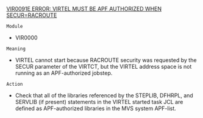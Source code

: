 [VIR0091E ERROR: VIRTEL MUST BE APF AUTHORIZED WHEN SECUR=RACROUTE](https://virtel.readthedocs.io/en/latest/manuals/virtel/Virtel459MG/messages.html?highlight=VIR0091E#VIR0091E)

`Module`
- VIR0000

`Meaning`
- VIRTEL cannot start because RACROUTE security was requested by the SECUR parameter of the VIRTCT, but the VIRTEL address space is not running as an APF-authorized jobstep.

`Action`
- Check that all of the libraries referenced by the STEPLIB, DFHRPL, and SERVLIB (if present) statements in the VIRTEL started task JCL are defined as APF-authorized libraries in the MVS system APF-list.
